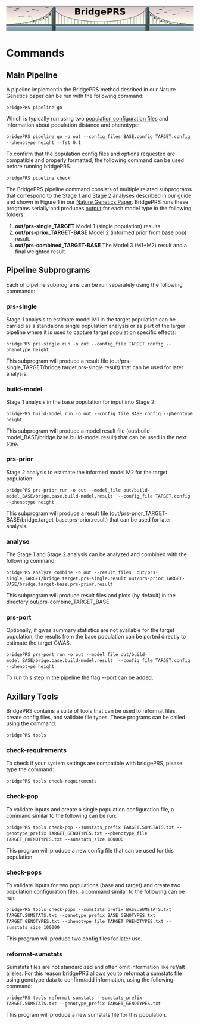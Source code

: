 ![Screenshot](img/slim/guide_logo4.png) 

# Commands 

## Main Pipeline 

A pipeline implementin the BridgePRS method desribed in our Nature
Genetics paper can be run with the following command:

    bridgePRS pipeline go


Which is typically run using two [population configuration files](guide_input.md#config-files) and information about population distance and phenotype: 

    bridgePRS pipeline go -o out --config_files BASE.config TARGET.config --phenotype height --fst 0.1 

To confirm that the population config files and options requested are compatible and properly formatted, the 
following command can be used before running bridgePRS. 
    
    bridgePRS pipeline check

The BridgePRS pipeline command consists of multiple related subprograms that 
correspond to the Stage 1 and Stage 2 analyses described in our [guide](guide_background.md) 
and shown in Figure 1 in our [Nature Genetics Paper](https://www.nature.com/articles/s41588-023-01583-9). 
BridgePRS runs these programs serially and produces [output](guide_output.md) for each model type in the following folders: 

1. **out/prs-single_TARGET** Model 1 (single population) results.  
2. **out/prs-prior_TARGET-BASE** Model 2 (informed prior from base pop) result. 
3. **out/prs-combined_TARGET-BASE** The Model 3 (M1+M2) result and a final weighted result. 


## Pipeline Subprograms 

Each of pipeline subprograms can be run separately using the following commands: 





### prs-single 

Stage 1 analysis to estimate model M1 in the target population can be carried as a standalone 
single population analysis or as part of the larger pipeline where it is used to capture target 
population specific effects:  


    bridgePRS prs-single run -o out --config_file TARGET.config --phenotype height 


This subprogram will produce a result file (out/prs-single_TARGET/bridge.target.prs-single.result) that can be 
used for later analysis. 




### build-model

Stage 1 analysis in the base population for input into Stage 2: 

    bridgePRS build-model run -o out --config_file BASE.config --phenotype height 

This subprogram will produce a model result file (out/build-model_BASE/bridge.base.build-model.result) that 
can be used in the next step. 



### prs-prior 

Stage 2 analysis to estimate the informed model M2 for the target population: 

    bridgePRS prs-prior run -o out --model_file out/build-model_BASE/brige.base.build-model.result  --config_file TARGET.config --phenotype height 
  
This subprogram will produce a result file (out/prs-prior_TARGET-BASE/bridge.target-base.prs-prior.result) that can be 
used for later analysis. 

### analyse 

The Stage 1 and Stage 2 analysis can be analyzed and combined with the following command: 

    bridgePRS analyze combine -o out --result_files  out/prs-single_TARGET/bridge.target.prs-single.result out/prs-prior_TARGET-BASE/bridge.target-base.prs-prior.result

This subprogram will produce result files and plots (by default) in the directory out/prs-combine_TARGET_BASE. 


### prs-port 

Optionally, if gwas summary statistics are not available for the target population, the results from the base population can be ported directly to estimate 
the target GWAS.  

    bridgePRS prs-port run -o out --model_file out/build-model_BASE/brige.base.build-model.result  --config_file TARGET.config --phenotype height 

To run this step in the pipeline the flag --port can be added. 



## Axillary Tools


BridgePRS contains a suite of tools that can be used to reformat files, create config files, and validate file types.  These 
programs can be called using the command: 

    bridgePRS tools  


### check-requirements 

To check if your system settings are compatible with bridgePRS, please type the command: 

    bridgePRS tools check-requirements 

### check-pop

To validate inputs and create a single population configuration file, a command similar to the following can be run: 

    bridgePRS tools check-pop --sumstats_prefix TARGET.SUMSTATS.txt --genotype_prefix TARGET_GENOTYPES.txt --phenotype_file TARGET_PHENOTYPES.txt --sumstats_size 100000  

This program will produce a new config file that can be used for this population. 

### check-pops

To validate inputs for two populations (base and target) and create two population configuration files, a command similar to the following can be run: 

    bridgePRS tools check-pops --sumstats_prefix BASE.SUMsTATS.txt TARGET.SUMSTATS.txt --genotype_prefix BASE_GENOTYPES.txt TARGET_GENOTYPES.txt --phenotype_file TARGET_PHENOTYPES.txt --sumstats_size 100000  

This program will produce two config files for later use. 

### reformat-sumstats

Sumstats files are not standardized and often omit information like ref/alt alleles.  For this reason bridgePRS allows you to reformat a sumstats file using 
genotype data to confirm/add information, using the following command: 

    bridgePRS tools reformat-sumstats --sumstats_prefix TARGET.SUMSTATS.txt --genotype_prefix TARGET_GENOTYPES.txt 

This program will produce a new sumstats file for this population. 

